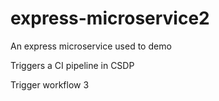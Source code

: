 # express-microservice2
An express microservice used to demo

Triggers a CI pipeline in CSDP

Trigger workflow 3
